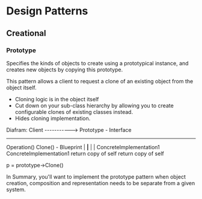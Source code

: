 
# Design Patterns

## Creational

### Prototype

Specifies the kinds of objects to create using a prototypical instance, and creates new objects by copying this prototype.

This pattern allows a client to request a clone of an existing object from the object itself.

  - Cloning logic is in the object itself
  - Cut down on your sub-class hierarchy by allowing you to create configurable clones of existing classes instead.
  - Hides cloning implementation.

Diafram:
  Client         ----------->               Prototype - Interface
  ------                                    ----------
  Operation()                               Clone() - Blueprint
                                                    |
                                                ____|____
                                               |         |
                          ConcreteImplementation1      ConcreteImplementation1
                          return copy of self           return copy of self



p = prototype->Clone()


In Summary, you'll want to implement the prototype pattern when object creation, composition and representation needs to be separate from a given system. 
